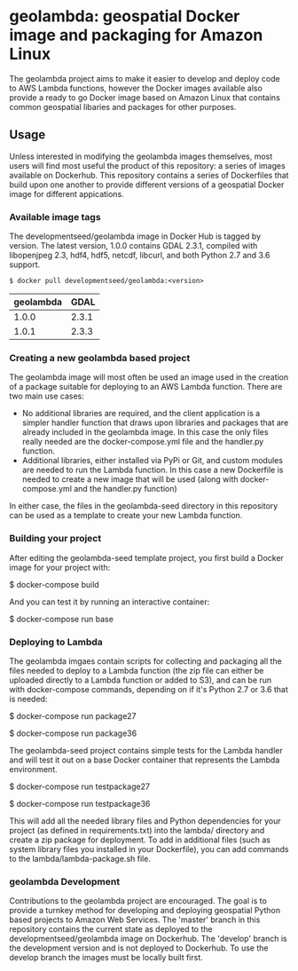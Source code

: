 # geolambda: geospatial Docker image and packaging for Amazon Linux

The geolambda project aims to make it easier to develop and deploy code to AWS Lambda functions, however the Docker images available also provide a ready to go Docker image based on Amazon Linux that contains common geospatial libaries and packages for other purposes.

## Usage

Unless interested in modifying the geolambda images themselves, most users will find most useful the product of this repository: a series of images available on Dockerhub. This repository contains a series of Dockerfiles that build upon one another to provide different versions of a geospatial Docker image for different appications.

### Available image tags

The developmentseed/geolambda image in Docker Hub is tagged by version. The latest version, 1.0.0 contains GDAL 2.3.1, compiled with libopenjpeg 2.3, hdf4, hdf5, netcdf, libcurl, and both Python 2.7 and 3.6 support.

	$ docker pull developmentseed/geolambda:<version>

| geolambda | GDAL  |
| -------- | ----  |
| 1.0.0    | 2.3.1 |
| 1.0.1    | 2.3.3 |

### Creating a new geolambda based project

The geolambda image will most often be used an image used in the creation of a package suitable for deploying to an AWS Lambda function. There are two main use cases:

- No additional libraries are required, and the client application is a simpler handler function that draws upon libraries and packages that are already included in the geolambda image. In this case the only files really needed are the docker-compose.yml file and the handler.py function.
- Additional libraries, either installed via PyPi or Git, and custom modules are needed to run the Lambda function. In this case a new Dockerfile is needed to create a new image that will be used (along with docker-compose.yml and the handler.py function)

In either case, the files in the geolambda-seed directory in this repository can be used as a template to create your new Lambda function.

### Building your project

After editing the geolambda-seed template project, you first build a Docker image for your project with:

$ docker-compose build

And you can test it by running an interactive container:

$ docker-compose run base

### Deploying to Lambda

The geolambda imgaes contain scripts for collecting and packaging all the files needed to deploy to a Lambda function (the zip file can either be uploaded directly to a Lambda function or added to S3), and can be run with docker-compose commands, depending on if it's Python 2.7 or 3.6 that is needed:

$ docker-compose run package27

$ docker-compose run package36

The geolambda-seed project contains simple tests for the Lambda handler and will test it out on a base Docker container that represents the Lambda environment.

$ docker-compose run testpackage27

$ docker-compose run testpackage36

This will add all the needed library files and Python dependencies for your project (as defined in requirements.txt) into the lambda/ directory and create a zip package for deployment. To add in additional files (such as system library files you installed in your Dockerfile), you can add commands to the lambda/lambda-package.sh file.


### geolambda Development

Contributions to the geolambda project are encouraged. The goal is to provide a turnkey method for developing and deploying geospatial Python based projects to Amazon Web Services. The 'master' branch in this repository contains the current state as deployed to the developmentseed/geolambda image on Dockerhub. The 'develop' branch is the development version and is not deployed to Dockerhub. To use the develop branch the images must be locally built first.
